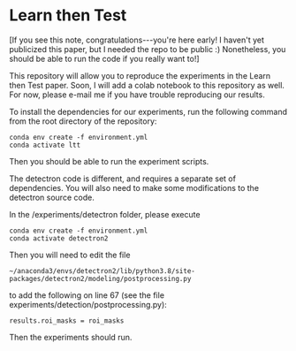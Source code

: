 # Learn then Test

[If you see this note, congratulations---you're here early!  I haven't yet publicized this paper, but I needed the repo to be public :) Nonetheless, you should be able to run the code if you really want to!]

This repository will allow you to reproduce the experiments in the Learn then Test paper.
Soon, I will add a colab notebook to this repository as well.
For now, please e-mail me if you have trouble reproducing our results.

To install the dependencies for our experiments, run the following command from the root directory of the repository:
```
conda env create -f environment.yml
conda activate ltt
```

Then you should be able to run the experiment scripts.

The detectron code is different, and requires a separate set of dependencies.
You will also need to make some modifications to the detectron source code.

In the /experiments/detectron folder, please execute
```
conda env create -f environment.yml
conda activate detectron2
```
Then you will need to edit the file 
```
~/anaconda3/envs/detectron2/lib/python3.8/site-packages/detectron2/modeling/postprocessing.py
```
to add the following on line 67 (see the file experiments/detection/postprocessing.py):
```
results.roi_masks = roi_masks
```

Then the experiments should run.

